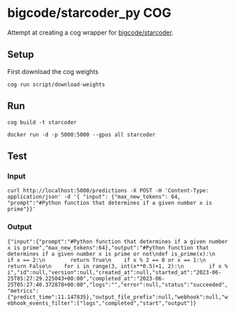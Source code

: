 # bigcode/starcoder_py COG

Attempt at creating a cog wrapper for [bigcode/starcoder](https://huggingface.co/bigcode/starcoder).

## Setup
First download the cog weights

`cog run script/download-weights`

## Run

`cog build -t starcoder`

`docker run -d -p 5000:5000 --gpus all starcoder`

## Test

### Input

`curl http://localhost:5000/predictions -X POST -H 'Content-Type: application/json' -d '{ "input": {"max_new_tokens": 64, "prompt":"#Python function that determines if a given number x is prime"}}'`

### Output

`{"input":{"prompt":"#Python function that determines if a given number x is prime","max_new_tokens":64},"output":"#Python function that determines if a given number x is prime or not\ndef is_prime(x):\n    if x == 2:\n        return True\n    if x % 2 == 0 or x == 1:\n        return False\n    for i in range(3, int(x**0.5)+1, 2):\n        if x % i","id":null,"version":null,"created_at":null,"started_at":"2023-06-25T05:27:29.225043+00:00","completed_at":"2023-06-25T05:27:40.372878+00:00","logs":"","error":null,"status":"succeeded","metrics":{"predict_time":11.147835},"output_file_prefix":null,"webhook":null,"webhook_events_filter":["logs","completed","start","output"]}`

